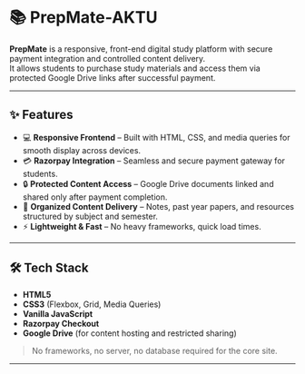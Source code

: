 
# 📚 PrepMate-AKTU

**PrepMate** is a responsive, front-end digital study platform with secure payment integration and controlled content delivery.  
It allows students to purchase study materials and access them via protected Google Drive links after successful payment.

---

## ✨ Features

- 💻 **Responsive Frontend** – Built with HTML, CSS, and media queries for smooth display across devices.
- 💳 **Razorpay Integration** – Seamless and secure payment gateway for students.
- 🔒 **Protected Content Access** – Google Drive documents linked and shared only after payment completion.
- 📂 **Organized Content Delivery** – Notes, past year papers, and resources structured by subject and semester.
- ⚡ **Lightweight & Fast** – No heavy frameworks, quick load times.

---

## 🛠 Tech Stack

- **HTML5**
- **CSS3** (Flexbox, Grid, Media Queries)
- **Vanilla JavaScript**
- **Razorpay Checkout**
- **Google Drive** (for content hosting and restricted sharing)

> No frameworks, no server, no database required for the core site.

---
